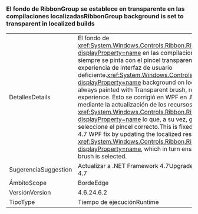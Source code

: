### <a name="ribbongroup-background-is-set-to-transparent-in-localized-builds"></a><span data-ttu-id="39af0-101">El fondo de RibbonGroup se establece en transparente en las compilaciones localizadas</span><span class="sxs-lookup"><span data-stu-id="39af0-101">RibbonGroup background is set to transparent in localized builds</span></span>

|   |   |
|---|---|
|<span data-ttu-id="39af0-102">Detalles</span><span class="sxs-lookup"><span data-stu-id="39af0-102">Details</span></span>|<span data-ttu-id="39af0-103">El fondo de <xref:System.Windows.Controls.Ribbon.RibbonGroup?displayProperty=name> en las compilaciones localizadas siempre se pinta con el pincel transparente, lo que produce una experiencia de interfaz de usuario deficiente.</span><span class="sxs-lookup"><span data-stu-id="39af0-103"><xref:System.Windows.Controls.Ribbon.RibbonGroup?displayProperty=name> background on localized builds was always painted with Transparent brush, resulting in poor UI experience.</span></span> <span data-ttu-id="39af0-104">Esto se corrigió en WPF en .NET Framework 4.7 mediante la actualización de los recursos localizados para <xref:System.Windows.Controls.Ribbon.RibbonGroup?displayProperty=name> lo que, a su vez, garantiza que se seleccione el pincel correcto.</span><span class="sxs-lookup"><span data-stu-id="39af0-104">This is fixed in .NET Framework 4.7 WPF fix by updating the localized resources for <xref:System.Windows.Controls.Ribbon.RibbonGroup?displayProperty=name>, which in turn ensures that the correct brush is selected.</span></span>|
|<span data-ttu-id="39af0-105">Sugerencia</span><span class="sxs-lookup"><span data-stu-id="39af0-105">Suggestion</span></span>|<span data-ttu-id="39af0-106">Actualizar a .NET Framework 4.7</span><span class="sxs-lookup"><span data-stu-id="39af0-106">Upgrade to .NET Framework 4.7</span></span>|
|<span data-ttu-id="39af0-107">Ámbito</span><span class="sxs-lookup"><span data-stu-id="39af0-107">Scope</span></span>|<span data-ttu-id="39af0-108">Borde</span><span class="sxs-lookup"><span data-stu-id="39af0-108">Edge</span></span>|
|<span data-ttu-id="39af0-109">Versión</span><span class="sxs-lookup"><span data-stu-id="39af0-109">Version</span></span>|<span data-ttu-id="39af0-110">4.6.2</span><span class="sxs-lookup"><span data-stu-id="39af0-110">4.6.2</span></span>|
|<span data-ttu-id="39af0-111">Tipo</span><span class="sxs-lookup"><span data-stu-id="39af0-111">Type</span></span>|<span data-ttu-id="39af0-112">Tiempo de ejecución</span><span class="sxs-lookup"><span data-stu-id="39af0-112">Runtime</span></span>|

